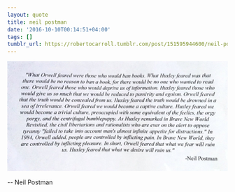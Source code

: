 ```yaml
---
layout: quote
title: neil postman
date: '2016-10-10T00:14:51+04:00'
tags: []
tumblr_url: https://robertocarroll.tumblr.com/post/151595944600/neil-postman
---
```

<img src="/images/quotes/tumblr_oetd4rJiX31u0ytjpo1_1280.jpg"/>

-- Neil Postman
